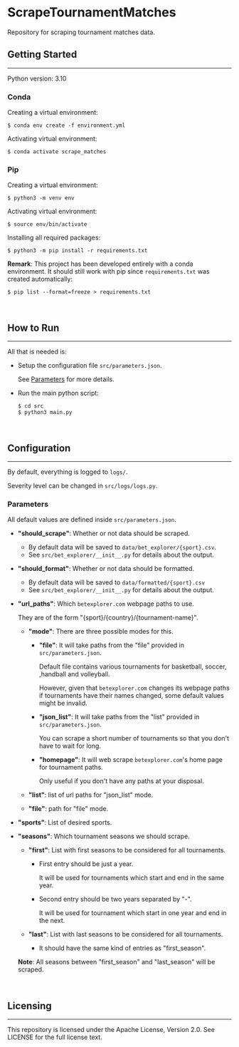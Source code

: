 # **ScrapeTournamentMatches**
Repository for scraping tournament matches data.

## **Getting Started**
---

Python version: 3.10

### **Conda**

Creating a virtual environment:

```
$ conda env create -f environment.yml
```

Activating virtual environment:
```
$ conda activate scrape_matches
```

### **Pip**

Creating a virtual environment:

```
$ python3 -m venv env
```

Activating virtual environment:

```
$ source env/bin/activate
```

Installing all required packages:

```
$ python3 -m pip install -r requirements.txt
```

**Remark**: This project has been developed entirely with a conda environment. It should still work with pip since `requirements.txt` was created automatically:

```
$ pip list --format=freeze > requirements.txt
```

<br>

## **How to Run**
---

All that is needed is:

- Setup the configuration file `src/parameters.json`.

    See [Parameters](#parameters) for more details.

- Run the main python script:

    ```
    $ cd src
    $ python3 main.py
    ```

<br>

## **Configuration**
---

By default, everything is logged to `logs/`. 

Severity level can be changed in `src/logs/logs.py`.

### **Parameters**

All default values are  defined inside `src/parameters.json`. 

- **"should_scrape"**: Whether or not data should be scraped.

    - By default data will be saved to `data/bet_explorer/{sport}.csv`.
    - See `src/bet_explorer/__init__.py` for details about the output.


- **"should_format"**: Whether or not data should be formatted. 

    - By default data will be saved to `data/formatted/{sport}.csv`
    - See `src/bet_explorer/__init__.py` for details about the output.

- **"url_paths"**:  Which `betexplorer.com` webpage paths to use. 

    They are of the form "{sport}/{country}/{tournament-name}".

    - **"mode"**: There are three possible modes for this.

        - **"file"**: It will take paths from the "file" provided in `src/parameters.json`. 

            Default file contains various tournaments for basketball, soccer, ,handball and volleyball. 
            
            However, given that `betexplorer.com` changes its webpage paths if tournaments have their names changed, some default values might be invalid. 
        
        - **"json_list"**: It will take paths from the "list" provided in `src/parameters.json`.

            You can scrape a short number of tournaments so that you don't have to wait for long. 

        - **"homepage"**: It will web scrape `betexplorer.com`'s home page for tournament paths. 
        
            Only useful if you don't have any paths at your disposal.

    - **"list"**: list of url paths for "json_list" mode.

    - **"file"**: path for "file" mode.

- **"sports"**: List of desired sports.

- **"seasons"**: Which tournament seasons we should scrape.

    - **"first"**: List with first seasons to be considered for all tournaments. 

        - First entry should be just a year. 
        
            It will be used for tournaments which start and end in the same year.

        - Second entry should be two years separated by "-". 
        
            It will be used for tournament which start in one year and end in the next.

    - **"last"**: List with last seasons to be considered for all tournaments. 

        - It should have the same kind of entries as "first_season".

    **Note**: All seasons between "first_season" and "last_season" will be scraped.

<br>

## **Licensing**
---

This repository is licensed under the Apache License, Version 2.0. See LICENSE for the full license text.
